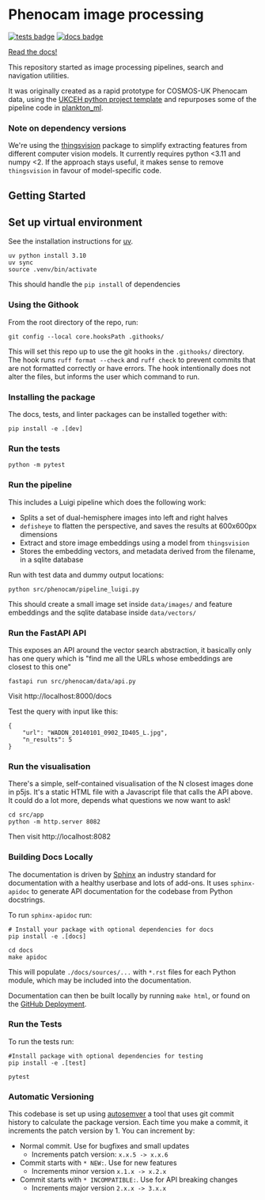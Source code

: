 # Phenocam image processing

[![tests badge](https://github.com/ukceh-rse/image-explorer/actions/workflows/pipeline.yml/badge.svg)](https://github.com/ukceh-rse/image-explorer/actions)
[![docs badge](https://github.com/ukceh-rse/image-explorer/actions/workflows/deploy-docs.yml/badge.svg)](https://ukceh-rse.github.io/image-explorer/)

[Read the docs!](https://ukceh-rse.github.io/image-explorer/)

This repository started as image processing pipelines, search and navigation utilities.

It was originally created as a rapid prototype for COSMOS-UK Phenocam data, using the [UKCEH python project template](https://github.com/NERC-CEH/python-template) and repurposes some of the pipeline code in [plankton_ml](https://github.com/NERC-CEH/python-template).

### Note on dependency versions

We're using the [thingsvision](https://github.com/ViCCo-Group/thingsvision) package to simplify extracting features from different computer vision models. It currently requires python <3.11 and numpy <2. If the approach stays useful, it makes sense to remove `thingsvision` in favour of model-specific code.

## Getting Started

## Set up virtual environment

See the installation instructions for [uv](https://docs.astral.sh/uv/#tool-management).

```
uv python install 3.10
uv sync
source .venv/bin/activate
```

This should handle the `pip install` of dependencies 

### Using the Githook

From the root directory of the repo, run:

```
git config --local core.hooksPath .githooks/
```

This will set this repo up to use the git hooks in the `.githooks/` directory. The hook runs `ruff format --check` and `ruff check` to prevent commits that are not formatted correctly or have errors. The hook intentionally does not alter the files, but informs the user which command to run.

### Installing the package

The docs, tests, and linter packages can be installed together with:

```
pip install -e .[dev]
```

### Run the tests

`python -m pytest`

### Run the pipeline

This includes a Luigi pipeline which does the following work:

* Splits a set of dual-hemisphere images into left and right halves
* `defisheye` to flatten the perspective, and saves the results at 600x600px dimensions
* Extract and store image embeddings using a model from `thingsvision`
* Stores the embedding vectors, and metadata derived from the filename, in a sqlite database

Run with test data and dummy output locations:

`python src/phenocam/pipeline_luigi.py`

This should create a small image set inside `data/images/` and feature embeddings and the sqlite database inside `data/vectors/`

### Run the FastAPI API

This exposes an API around the vector search abstraction, it basically only has one query which is "find me all the URLs whose embeddings are closest to this one"

`fastapi run src/phenocam/data/api.py`

Visit http://localhost:8000/docs

Test the query with input like this:

```
{ 
    "url": "WADDN_20140101_0902_ID405_L.jpg",
    "n_results": 5
}
```

### Run the visualisation

There's a simple, self-contained visualisation of the N closest images done in p5js. It's a static HTML file with a Javascript file that calls the API above. It could do a lot more, depends what questions we now want to ask!

```
cd src/app
python -m http.server 8082
```

Then visit http://localhost:8082

### Building Docs Locally

The documentation is driven by [Sphinx](https://www.sphinx-doc.org/) an industry standard for documentation with a healthy userbase and lots of add-ons. It uses `sphinx-apidoc` to generate API documentation for the codebase from Python docstrings.

To run `sphinx-apidoc` run:

```
# Install your package with optional dependencies for docs
pip install -e .[docs]

cd docs
make apidoc
```

This will populate `./docs/sources/...` with `*.rst` files for each Python module, which may be included into the documentation.

Documentation can then be built locally by running `make html`, or found on the [GitHub Deployment](https://ukceh-rse.github.io/fdri-phenocam).

### Run the Tests

To run the tests run:

```
#Install package with optional dependencies for testing
pip install -e .[test]

pytest
```

### Automatic Versioning

This codebase is set up using [autosemver](https://autosemver.readthedocs.io/en/latest/usage.html#) a tool that uses git commit history to calculate the package version. Each time you make a commit, it increments the patch version by 1. You can increment by:

* Normal commit. Use for bugfixes and small updates
    * Increments patch version: `x.x.5 -> x.x.6`
* Commit starts with `* NEW:`. Use for new features
    * Increments minor version `x.1.x -> x.2.x`
* Commit starts with `* INCOMPATIBLE:`. Use for API breaking changes
    * Increments major version `2.x.x -> 3.x.x`


 
